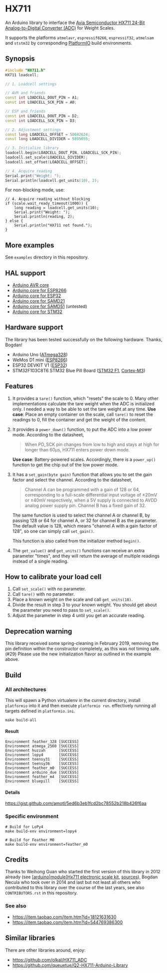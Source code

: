 # HX711
An Arduino library to interface the [Avia Semiconductor HX711 24-Bit Analog-to-Digital Converter (ADC)] for Weight Scales.

It supports the platforms `atmelavr`, `espressif8266`, `espressif32`,
`atmelsam` and `ststm32` by corresponding [PlatformIO] build environments.

[Avia Semiconductor HX711 24-Bit Analog-to-Digital Converter (ADC)]: http://www.dfrobot.com/image/data/SEN0160/hx711_english.pdf
[PlatformIO]: https://platformio.org/


## Synopsis
```c++
#include "HX711.h"
HX711 loadcell;

// 1. Loadcell settings

// AVR and friends
const int LOADCELL_DOUT_PIN = A1;
const int LOADCELL_SCK_PIN = A0;

// ESP and friends
const int LOADCELL_DOUT_PIN = D2;
const int LOADCELL_SCK_PIN = D3;

// 2. Adjustment settings
const long LOADCELL_OFFSET = 50682624;
const long LOADCELL_DIVIDER = 5895655;

// 3. Initialize library
loadcell.begin(LOADCELL_DOUT_PIN, LOADCELL_SCK_PIN);
loadcell.set_scale(LOADCELL_DIVIDER);
loadcell.set_offset(LOADCELL_OFFSET);

// 4. Acquire reading
Serial.print("Weight: ");
Serial.println(loadcell.get_units(10), 2);
```

For non-blocking mode, use:
```
// 4. Acquire reading without blocking
if (scale.wait_ready_timeout(1000)) {
    long reading = loadcell.get_units(10);
    Serial.print("Weight: ");
    Serial.println(reading, 2);
} else {
    Serial.println("HX711 not found.");
}
```


## More examples
See `examples` directory in this repository.


## HAL support
- [Arduino AVR core](https://github.com/arduino/ArduinoCore-avr)
- [Arduino core for ESP8266](https://github.com/esp8266/Arduino)
- [Arduino core for ESP32](https://github.com/espressif/arduino-esp32)
- [Arduino core for SAMD21](https://github.com/arduino/ArduinoCore-samd)
- [Arduino core for SAMD51](https://github.com/adafruit/ArduinoCore-samd) (untested)
- [Arduino core for STM32](https://github.com/stm32duino/Arduino_Core_STM32)


## Hardware support
The library has been tested successfully on the following hardware. Thanks, Bogdan!
- Arduino Uno ([ATmega328])
- WeMos D1 mini ([ESP8266])
- ESP32 DEVKIT V1 ([ESP32])
- STM32F103C8T6 STM32 Blue Pill Board ([STM32 F1], [Cortex-M3])

[ATmega328]: https://en.wikipedia.org/wiki/ATmega328
[ESP8266]: https://en.wikipedia.org/wiki/ESP8266
[ESP32]: https://en.wikipedia.org/wiki/ESP32
[STM32 F1]: https://en.wikipedia.org/wiki/STM32#STM32_F1
[Cortex-M3]: https://en.wikipedia.org/wiki/ARM_Cortex-M#Cortex-M3


## Features
1. It provides a `tare()` function, which "resets" the scale to 0. Many other
   implementations calculate the tare weight when the ADC is initialized only.
   I needed a way to be able to set the tare weight at any time.
   **Use case**: Place an empty container on the scale, call `tare()` to reset
   the readings to 0, fill the container and get the weight of the content.

2. It provides a `power_down()` function, to put the ADC into a low power mode.
   According to the datasheet,
   > When PD_SCK pin changes from low to high and stays at high
   > for longer than 60μs, HX711 enters power down mode.

   **Use case**: Battery-powered scales. Accordingly, there is a `power_up()`
   function to get the chip out of the low power mode.

3. It has a `set_gain(byte gain)` function that allows you to set the gain factor
   and select the channel. According to the datasheet,
   > Channel A can be programmed with a gain of 128 or 64, corresponding to
   a full-scale differential input voltage of ±20mV or ±40mV respectively, when
   a 5V supply is connected to AVDD analog power supply pin. Channel B has
   a fixed gain of 32.

   The same function is used to select the channel A or channel B, by passing
   128 or 64 for channel A, or 32 for channel B as the parameter. The default
   value is 128, which means "channel A with a gain factor of 128", so one can
   simply call `set_gain()`.

   This function is also called from the initializer method `begin()`.

4. The `get_value()` and `get_units()` functions can receive an extra parameter "times",
   and they will return the average of multiple readings instead of a single reading.


## How to calibrate your load cell
1. Call `set_scale()` with no parameter.
2. Call `tare()` with no parameter.
3. Place a known weight on the scale and call `get_units(10)`.
4. Divide the result in step 3 to your known weight. You should
   get about the parameter you need to pass to `set_scale()`.
5. Adjust the parameter in step 4 until you get an accurate reading.


## Deprecation warning
This library received some spring-cleaning in February 2019, removing
the pin definition within the constructor completely, as this was not
timing safe. (#29) Please use the new initialization flavor as outlined
in the example above.


## Build

### All architectures
This will spawn a Python virtualenv in the current directory,
install `platformio` into it and then execute `platformio run`.
effectively running all targets defined in `platformio.ini`.

    make build-all

#### Result
```
Environment feather_328	[SUCCESS]
Environment atmega_2560	[SUCCESS]
Environment huzzah     	[SUCCESS]
Environment lopy4      	[SUCCESS]
Environment teensy31   	[SUCCESS]
Environment teensy36   	[SUCCESS]
Environment feather_m0 	[SUCCESS]
Environment arduino_due	[SUCCESS]
Environment feather_m4 	[SUCCESS]
Environment bluepill   	[SUCCESS]
```

#### Details
https://gist.github.com/amotl/5ed6b3eb1fcd2bc78552b218b426f6aa


### Specific environment

    # Build for LoPy4
    make build-env environment=lopy4

    # Build for Feather M0
    make build-env environment=feather_m0


## Credits
Thanks to Weihong Guan who started the first version of this library in 2012
already (see [[arduino|module]Hx711 electronic scale kit](http://aguegu.net/?p=1327),
[sources](https://github.com/aguegu/ardulibs/tree/master/hx711)), Bogdan Necula
who took over in 2014 and last but not least all others who contributed to this
library over the course of the last years, see also `CONTRIBUTORS.rst` in this
repository.

### See also
- https://item.taobao.com/item.htm?id=18121631630
- https://item.taobao.com/item.htm?id=544769386300


## Similar libraries

There are other libraries around, enjoy:

- https://github.com/olkal/HX711_ADC
- https://github.com/queuetue/Q2-HX711-Arduino-Library
